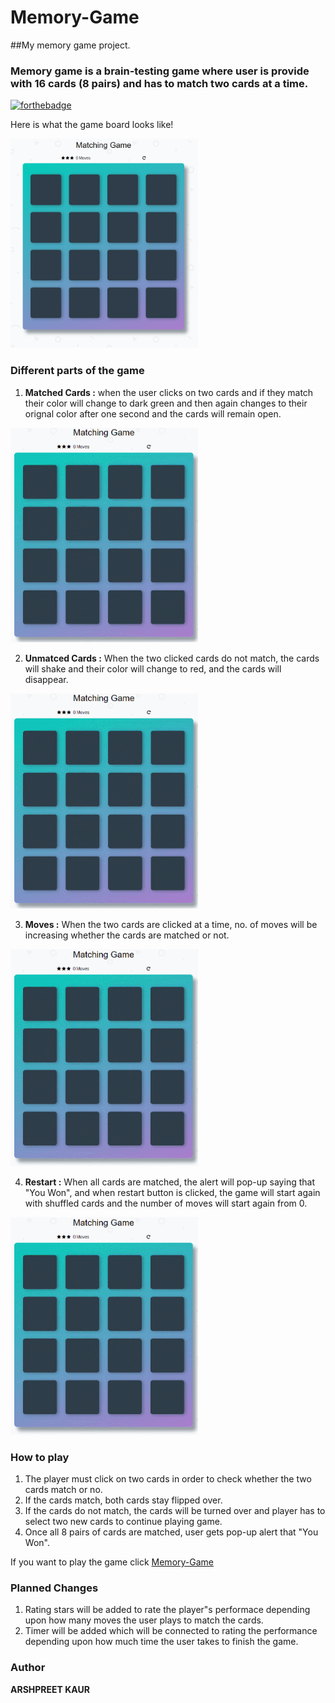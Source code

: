 # Memory-Game
##My memory game project.
### Memory game is a brain-testing game where user is provide with 16 cards (8 pairs) and has to match two cards at a time.

[![forthebadge](https://forthebadge.com/images/badges/made-with-javascript.svg)](https://forthebadge.com)

Here is what the game board looks like!

<img src="img/Captures.png" width="300px">
 

### Different parts of the game

1. __Matched Cards :__ when the user clicks on two cards and if they match their color will change to dark green and then again changes to their orignal color after one second and the cards will remain open.

<img src="img/match.gif" width ="300px">

2. __Unmatced Cards :__ When the two clicked cards do not match, the cards will shake and their color will change to red, and the cards will disappear.

<img src="img/unmatch.gif" width="300px">

3. __Moves :__ When the two cards are clicked at a time, no. of moves will be increasing whether the cards are matched or not.

<img src="img/moves.gif" width="300px">

4. __Restart :__ When all cards are matched, the alert will pop-up saying that "You Won", and when restart button is clicked, the game will start again with shuffled cards and the number of moves will start again from 0.

<img src="img/restart.gif" width="300px">

### How to play

1. The player must click on two cards in order to check whether the two cards match or no.
2. If the cards match, both cards stay flipped over.
3. If the cards do not match, the cards will be turned over and player has to select two new cards to continue playing game.
4. Once all 8 pairs of cards are matched, user gets pop-up alert that "You Won".


If you want to play the game click [Memory-Game](https://ampreetarsh.github.io/Memory-Game/)

### Planned Changes

1. Rating stars will be added to rate the player"s performace depending upon how many moves the user plays to match the cards.
2. Timer will be added which will be connected to rating the performance depending upon how much time the user takes to finish the game.

### Author
__ARSHPREET KAUR__








 
